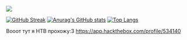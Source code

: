 ![](https://github.com/DelStez/DelStez/blob/main/header.png)



[![GitHub Streak](http://github-readme-streak-stats.herokuapp.com?user=DelStez&theme=merko&date_format=M%20j%5B%2C%20Y%5D&hide_border=true)](https://git.io/streak-stats)
[![Anurag's GitHub stats](https://github-readme-stats.vercel.app/api?username=DelStez&show_icons=true&theme=merko&hide_border=true)](https://github.com/DelStez/github-readme-stats)
[![Top Langs](https://github-readme-stats.vercel.app/api/top-langs/?username=DelStez&show_icons=true&theme=merko&layout=compact&hide_border=true)](https://github.com/DelStez/github-readme-stats)
<!---
DelStez/DelStez is a ✨ special ✨ repository because its `README.md` (this file) appears on your GitHub profile.
You can click the Preview link to take a look at your changes.
--->

Вооот тут я HTB прохожу:3 
https://app.hackthebox.com/profile/534140
